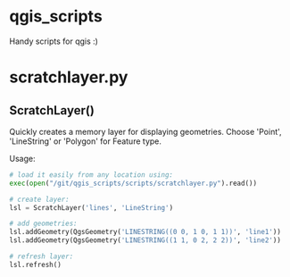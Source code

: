 # qgis_scripts
Handy scripts for qgis :)


# scratchlayer.py

## ScratchLayer()

Quickly creates a memory layer for displaying geometries. Choose 'Point',
'LineString' or 'Polygon' for Feature type.

Usage:

```python
# load it easily from any location using:
exec(open("/git/qgis_scripts/scripts/scratchlayer.py").read())

# create layer:
lsl = ScratchLayer('lines', 'LineString')

# add geometries:
lsl.addGeometry(QgsGeometry('LINESTRING((0 0, 1 0, 1 1))', 'line1'))
lsl.addGeometry(QgsGeometry('LINESTRING((1 1, 0 2, 2 2))', 'line2'))

# refresh layer:
lsl.refresh()
```
